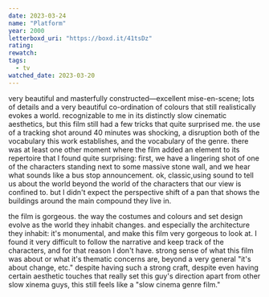 ```yaml
---
date: 2023-03-24
name: "Platform"
year: 2000
letterboxd_uri: "https://boxd.it/41tsDz"
rating: 
rewatch: 
tags:
  - tv
watched_date: 2023-03-20
---
```


very beautiful and masterfully constructed—excellent mise-en-scene; lots of details and a very beautiful co-ordination of colours that still realistically evokes a world. recognizable to me in its distinctly slow cinematic aesthetics, but this film still had a few tricks that quite surprised me. the use of a tracking shot around 40 minutes was shocking, a disruption both of the vocabulary this work establishes, and the vocabulary of the genre. there was at least one other moment where the film added an element to its repertoire that I found quite surprising: first, we have a lingering shot of one of the characters standing next to some massive stone wall, and we hear what sounds like a bus stop announcement. ok, classic,using sound to tell us about the world beyond the world of the characters that our view is confined to. but I didn't expect the perspective shift of a pan that shows the buildings around the main compound they live in.

the film is gorgeous. the way the costumes and colours and set design evolve as the world they inhabit changes. and especially the architecture they inhabit: it's monumental, and make this film very gorgeous to look at. I found it very difficult to follow the narrative and keep track of the characters, and for that reason I don't have. strong sense of what this film was about or what it's thematic concerns are, beyond a very general "it's about change, etc." despite having such a strong craft, despite even having certain aesthetic touches that really set this guy's direction apart from other slow xinema guys, this still feels like a "slow cinema genre film."
